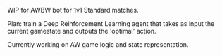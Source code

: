 WIP for AWBW bot for 1v1 Standard matches.

Plan: train a Deep Reinforcement Learning agent that takes as input the current gamestate and outputs the 'optimal' action.

Currently working on AW game logic and state representation.
